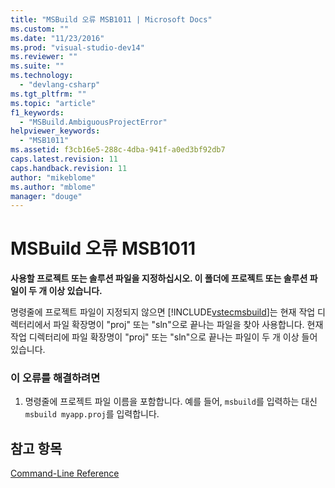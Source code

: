 ```yaml
---
title: "MSBuild 오류 MSB1011 | Microsoft Docs"
ms.custom: ""
ms.date: "11/23/2016"
ms.prod: "visual-studio-dev14"
ms.reviewer: ""
ms.suite: ""
ms.technology: 
  - "devlang-csharp"
ms.tgt_pltfrm: ""
ms.topic: "article"
f1_keywords: 
  - "MSBuild.AmbiguousProjectError"
helpviewer_keywords: 
  - "MSB1011"
ms.assetid: f3cb16e5-288c-4dba-941f-a0ed3bf92db7
caps.latest.revision: 11
caps.handback.revision: 11
author: "mikeblome"
ms.author: "mblome"
manager: "douge"
---
```

# MSBuild 오류 MSB1011
**사용할 프로젝트 또는 솔루션 파일을 지정하십시오. 이 폴더에 프로젝트 또는 솔루션 파일이 두 개 이상 있습니다.**  
  
 명령줄에 프로젝트 파일이 지정되지 않으면 [!INCLUDE[vstecmsbuild](../extensibility/internals/includes/vstecmsbuild_md.md)]는 현재 작업 디렉터리에서 파일 확장명이 "proj" 또는 "sln"으로 끝나는 파일을 찾아 사용합니다.  현재 작업 디렉터리에 파일 확장명이 "proj" 또는 "sln"으로 끝나는 파일이 두 개 이상 들어 있습니다.  
  
### 이 오류를 해결하려면  
  
1.  명령줄에 프로젝트 파일 이름을 포함합니다.  예를 들어, `msbuild`를 입력하는 대신 `msbuild myapp.proj`를 입력합니다.  
  
## 참고 항목  
 [Command\-Line Reference](../msbuild/msbuild-command-line-reference.md)